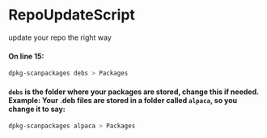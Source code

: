 # RepoUpdateScript
update your repo the right way


#### On line 15: 
```bash
dpkg-scanpackages debs > Packages
```

#### `debs` is the folder where your packages are stored, change this if needed. Example: Your .deb files are stored in a folder called `alpaca`, so you change it to say: 
```bash
dpkg-scanpackages alpaca > Packages
```
